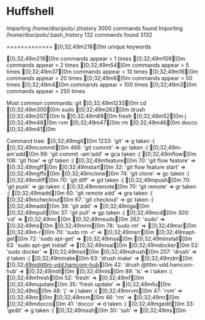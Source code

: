 Huffshell
=============
Importing /home/discipolo/.zhistory 3000 commands found
Importing /home/discipolo/.bash_history 132 commands found
3132

=============
[0;32;49m218[0m unique keywords

[0;32;49m218[0m commands appear > 1 times
[0;32;49m109[0m commands appear > 2 times
[0;32;49m54[0m commands appear > 5 times
[0;32;49m37[0m commands appear > 10 times
[0;32;49m16[0m commands appear > 20 times
[0;32;49m6[0m commands appear > 50 times
[0;32;49m4[0m commands appear > 100 times
[0;32;49m3[0m commands appear > 250 times

Most common commands:
git [0;32;49m1233[0m
cd [0;32;49m300[0m
sudo [0;32;49m262[0m
drush [0;32;49m207[0m
ls [0;32;49m89[0m
fresh [0;32;49m52[0m
j [0;32;49m48[0m
rvm [0;32;49m47[0m
rm [0;32;49m46[0m
docco [0;32;49m41[0m

Command tree:
[0;32;49mgit[0m 1233: 'git' => g taken :(
  [0;32;49mcommit[0m 466: 'git commit' => gc taken :(
    [0;32;49m-am'add[0m 99: 'git commit -am'add' => gca taken :(
  [0;32;49mflow[0m 106: 'git flow' => gf taken :(
    [0;32;49mfeature[0m 70: 'git flow feature' => [0;32;49mgff[0m
      [0;32;49mstart[0m 32: 'git flow feature start' => [0;32;49mgffs[0m
  [0;32;49mclone[0m 74: 'git clone' => gc taken :(
  [0;32;49mdiff[0m 70: 'git diff' => gd taken :(
  [0;32;49mpush[0m 70: 'git push' => gp taken :(
  [0;32;49mremote[0m 70: 'git remote' => gr taken :(
    [0;32;49madd[0m 60: 'git remote add' => gra taken :(
  [0;32;49mcheckout[0m 67: 'git checkout' => gc taken :(
  [0;32;49madd[0m 38: 'git add' => [0;32;49mga[0m
  [0;32;49mpull[0m 37: 'git pull' => gp taken :(
[0;32;49mcd[0m 300: 'cd' => [0;32;49mc[0m
[0;32;49msudo[0m 262: 'sudo' => [0;32;49ms[0m
  [0;32;49mrm[0m 78: 'sudo rm' => [0;32;49msr[0m
    [0;32;49m-r[0m 70: 'sudo rm -r' => [0;32;49msrr[0m
  [0;32;49mapt-get[0m 72: 'sudo apt-get' => [0;32;49msa[0m
    [0;32;49minstall[0m 63: 'sudo apt-get install' => [0;32;49msai[0m
  [0;32;49mdocker[0m 52: 'sudo docker' => [0;32;49msd[0m
[0;32;49mdrush[0m 207: 'drush' => d taken :(
  [0;32;49mmake[0m 63: 'drush make' => [0;32;49mdm[0m
  [0;32;49m@tttm-vdd.hamcom-hub[0m 42: 'drush @tttm-vdd.hamcom-hub' => [0;32;49mdt[0m
[0;32;49mls[0m 89: 'ls' => l taken :(
[0;32;49mfresh[0m 52: 'fresh' => [0;32;49mf[0m
  [0;32;49mupdate[0m 35: 'fresh update' => [0;32;49mfu[0m
[0;32;49mj[0m 48: 'j' => j taken :(
[0;32;49mrvm[0m 47: 'rvm' => [0;32;49mr[0m
[0;32;49mrm[0m 46: 'rm' => [0;32;49mr[0m
[0;32;49mdocco[0m 41: 'docco' => d taken :(
[0;32;49mgedit[0m 33: 'gedit' => g taken :(
[0;32;49mssh[0m 30: 'ssh' => [0;32;49ms[0m
